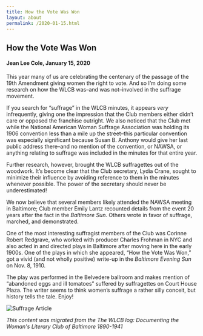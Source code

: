 ```yaml
---
title: How the Vote Was Won
layout: about
permalink: /2020-01-15.html
---
```

## How the Vote Was Won
#### Jean Lee Cole, January 15, 2020

This year many of us are celebrating the centenary of the passage of the 19th Amendment giving women the right to vote. And so I’m doing some research on how the WLCB was–and was not–involved in the suffrage movement.

If you search for “suffrage” in the WLCB minutes, it appears *very* infrequently, giving one the impression that the Club members either didn’t care or opposed the franchise outright. We also noticed that the Club met while the National American Woman Suffrage Association was holding its 1906 convention less than a mile up the street–this particular convention was especially significant because Susan B. Anthony would give her last public address there–and no mention of the convention, or NAWSA, or anything relating to suffrage was included in the minutes for that entire year.

Further research, however, brought the WLCB suffragettes out of the woodwork. It’s become clear that the Club secretary, Lydia Crane, sought to minimize their influence by avoiding reference to them in the minutes whenever possible. The power of the secretary should never be underestimated!

We now believe that several members likely attended the NAWSA meeting in Baltimore; Club member Emily Lantz recounted details from the event 20 years after the fact in the *Baltimore Sun*. Others wrote in favor of suffrage, marched, and demonstrated.

One of the most interesting suffragist members of the Club was Corinne Robert Redgrave, who worked with producer Charles Frohman in NYC and also acted in and directed plays in Baltimore after moving here in the early 1900s. One of the plays in which she appeared, “How the Vote Was Won,” got a vivid (and not wholly positive) write-up in the *Baltimore Evening Sun* on Nov. 8, 1910.

The play was performed in the Belvedere ballroom and makes mention of “abandoned eggs and ill tomatoes” suffered by suffragettes on Court House Plaza. The writer seems to think women’s suffrage a rather silly conceit, but history tells the tale. Enjoy!

<img src="https://elizajames.github.io/WLCB_draft/assets/img/2020-01-15-img.jpg" alt="Suffrage Article">

*This content was migrated from the The WLCB log: Documenting the Woman's Literary Club of Baltimore 1890-1941*